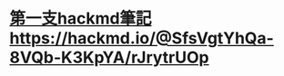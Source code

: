 # [第一支hackmd筆記](https://hackmd.io/@SfsVgtYhQa-8VQb-K3KpYA/rJrytrUOp)https://hackmd.io/@SfsVgtYhQa-8VQb-K3KpYA/rJrytrUOp

